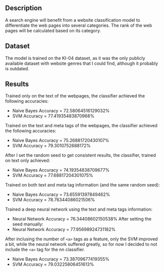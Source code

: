 ## Description
A search engine will benefit from a website classification model to differentiate the web pages into several categories. The rank of the web pages will be calculated based on its category.

## Dataset
The model is trained on the KI-04 dataset, as it was the only publicly available dataset with website genres that I could find, although it probably is outdated.

## Results
Trained only on the text of the webpages, the classifier achieved the following accuracies:
* Naive Bayes Accuracy = 72.58064516129032%
* SVM Accuracy = 77.41935483870968%

Trained on the text and meta tags of the webpages, the classifier achieved the following accuracies:
* Naive Bayes Accuracy = 75.26881720430107%
* SVM Accuracy = 79.3010752688172%

After I set the random seed to get consistent results, the classifier, trained on text only achieved:
* Naive Bayes Accuracy = 74.19354838709677%
* SVM Accuracy = 77.68817204301075%

Trained on both text and meta tag information (and the same random seed):
* Naive Bayes Accuracy = 73.65591397849462%
* SVM Accuracy = 78.76344086021506%

Trained a deep neural network using the text and meta tags information:
* Neural Network Accuracy = 76.34408602150538%
After setting the seed manually:
* Neural Network Accuracy = 77.95698924731182%

After inclusing the number of `<a>` tags as a feature, only the SVM improved a bit, while the neural network suffered greatly, so for now I decided to not include the `<a>` tag for the nn classifier.
* Naive Bayes Accuracy = 73.38709677419355%
* SVM Accuracy = 79.03225806451613%